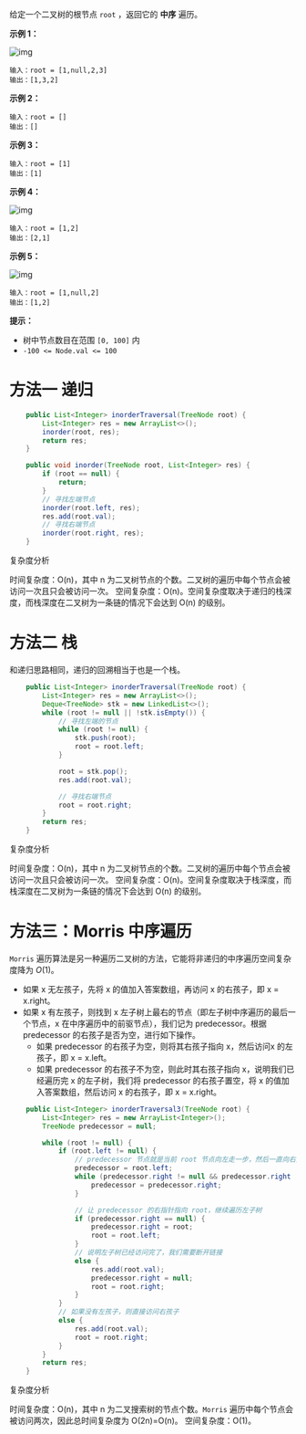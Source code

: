 给定一个二叉树的根节点 `root` ，返回它的 **中序** 遍历。

**示例 1：**

![img](https://assets.leetcode.com/uploads/2020/09/15/inorder_1.jpg)

```
输入：root = [1,null,2,3]
输出：[1,3,2]
```

**示例 2：**

```
输入：root = []
输出：[]
```

**示例 3：**

```
输入：root = [1]
输出：[1]
```

**示例 4：**

![img](https://assets.leetcode.com/uploads/2020/09/15/inorder_5.jpg)

```
输入：root = [1,2]
输出：[2,1]
```

**示例 5：**

![img](https://assets.leetcode.com/uploads/2020/09/15/inorder_4.jpg)

```
输入：root = [1,null,2]
输出：[1,2]
```

**提示：**

- 树中节点数目在范围 `[0, 100]` 内
- `-100 <= Node.val <= 100`

# 方法一 递归

```java
    public List<Integer> inorderTraversal(TreeNode root) {
        List<Integer> res = new ArrayList<>();
        inorder(root, res);
        return res;
    }

    public void inorder(TreeNode root, List<Integer> res) {
        if (root == null) {
            return;
        }
        // 寻找左端节点
        inorder(root.left, res);
        res.add(root.val);
        // 寻找右端节点
        inorder(root.right, res);
    }
```

复杂度分析

时间复杂度：O(n)，其中 n 为二叉树节点的个数。二叉树的遍历中每个节点会被访问一次且只会被访问一次。
空间复杂度：O(n)。空间复杂度取决于递归的栈深度，而栈深度在二叉树为一条链的情况下会达到 O(n) 的级别。

# 方法二 栈

和递归思路相同，递归的回溯相当于也是一个栈。

```java
    public List<Integer> inorderTraversal(TreeNode root) {
        List<Integer> res = new ArrayList<>();
        Deque<TreeNode> stk = new LinkedList<>();
        while (root != null || !stk.isEmpty()) {
            // 寻找左端的节点
            while (root != null) {
                stk.push(root);
                root = root.left;
            }

            root = stk.pop();
            res.add(root.val);

            // 寻找右端节点
            root = root.right;
        }
        return res;
    }
```

复杂度分析

时间复杂度：O(n)，其中 n 为二叉树节点的个数。二叉树的遍历中每个节点会被访问一次且只会被访问一次。
空间复杂度：O(n)。空间复杂度取决于栈深度，而栈深度在二叉树为一条链的情况下会达到 O(n) 的级别。

# 方法三：Morris 中序遍历

`Morris` 遍历算法是另一种遍历二叉树的方法，它能将非递归的中序遍历空间复杂度降为 *O*(1)。

- 如果 x 无左孩子，先将 x 的值加入答案数组，再访问 x 的右孩子，即 x = x.right。
- 如果 x 有左孩子，则找到 x 左子树上最右的节点（即左子树中序遍历的最后一个节点，x 在中序遍历中的前驱节点），我们记为 predecessor。根据 predecessor 的右孩子是否为空，进行如下操作。
  - 如果 predecessor 的右孩子为空，则将其右孩子指向 x，然后访问x 的左孩子，即 x = x.left。
  - 如果 predecessor 的右孩子不为空，则此时其右孩子指向 x，说明我们已经遍历完 x 的左子树，我们将 predecessor 的右孩子置空，将 x 的值加入答案数组，然后访问 x 的右孩子，即 x = x.right。


```java
    public List<Integer> inorderTraversal3(TreeNode root) {
        List<Integer> res = new ArrayList<Integer>();
        TreeNode predecessor = null;

        while (root != null) {
            if (root.left != null) {
                // predecessor 节点就是当前 root 节点向左走一步，然后一直向右走至无法走为止
                predecessor = root.left;
                while (predecessor.right != null && predecessor.right != root) {
                    predecessor = predecessor.right;
                }

                // 让 predecessor 的右指针指向 root，继续遍历左子树
                if (predecessor.right == null) {
                    predecessor.right = root;
                    root = root.left;
                }
                // 说明左子树已经访问完了，我们需要断开链接
                else {
                    res.add(root.val);
                    predecessor.right = null;
                    root = root.right;
                }
            }
            // 如果没有左孩子，则直接访问右孩子
            else {
                res.add(root.val);
                root = root.right;
            }
        }
        return res;
    }
```

复杂度分析

时间复杂度：O(n)，其中 n 为二叉搜索树的节点个数。`Morris` 遍历中每个节点会被访问两次，因此总时间复杂度为 O(2n)=O(n)。
空间复杂度：O(1)。

